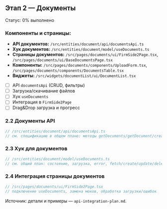 ## Этап 2 — Документы

Статус: 0% выполнено

### Компоненты и страницы:
- **API документов:** `/src/entities/document/api/documentsApi.ts`
- **Хук документов:** `/src/entities/document/model/useDocuments.ts`
- **Страницы документов:** `/src/pages/documents/ui/FirmSide2Page.tsx`, `/src/pages/documents/ui/BaseDocumentsPage.tsx`
- **Компоненты:** `/src/pages/documents/components/UploadForm.tsx`, `/src/pages/documents/components/DocumentsTable.tsx`
- **Виджеты:** `/src/widgets/documentList/ui/DocumentList.tsx`

- [ ] API `documentsApi` (CRUD, фильтры)
- [ ] Загрузка/скачивание файлов
- [ ] Хук `useDocuments`
- [ ] Интеграция в `FirmSide2Page`
- [ ] Drag&Drop загрузка и прогресс

### 2.2 Документы API
```typescript
// /src/entities/document/api/documentsApi.ts
// см. спецификацию в общем плане: методы getDocuments/getDocument/create/update/delete/approve/reject/sign/history/chat
```

### 2.3 Хук для документов
```typescript
// /src/entities/document/model/useDocuments.ts
// см. общий план: состояние, загрузка, error, fetch/create/update/delete/approve/reject
```

### 2.4 Интеграция страницы документов
```typescript
// /src/pages/documents/ui/FirmSide2Page.tsx
// подключение useDocuments, замена моков, обработка загрузки/ошибок
```

Источник: детали и примеры — `api-integration-plan.md`.


